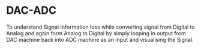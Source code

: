 # DAC-ADC
To understand Signal Information loss while converting signal from Digital to Analog and again form Analog to Digital by simply looping in output from DAC machine back into ADC machine as an input and visualising the Signal.




